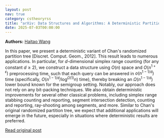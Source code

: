 ```yaml
---
layout: post
nav: true
category: cstheoryrss
title: "arXiv: Data Structures and Algorithms: A Deterministic Partition Tree and Applications"
date: 2025-07-03T00:00:00
---
```


**Authors:** [Haitao Wang](https://dblp.uni-trier.de/search?q=Haitao+Wang)

In this paper, we present a deterministic variant of Chan's randomized
partition tree [Discret. Comput. Geom., 2012]. This result leads to numerous
applications. In particular, for $d$-dimensional simplex range counting (for
any constant $d \ge 2$), we construct a data structure using $O(n)$ space and
$O(n^{1+\epsilon})$ preprocessing time, such that each query can be answered in
$o(n^{1-1/d})$ time (specifically, $O(n^{1-1/d} / \log^{\Omega(1)} n)$ time),
thereby breaking an $\Omega(n^{1-1/d})$ lower bound known for the semigroup
setting. Notably, our approach does not rely on any bit-packing techniques. We
also obtain deterministic improvements for several other classical problems,
including simplex range stabbing counting and reporting, segment intersection
detection, counting and reporting, ray-shooting among segments, and more.
Similar to Chan's original randomized partition tree, we expect that additional
applications will emerge in the future, especially in situations where
deterministic results are preferred.

[Read original post](http://arxiv.org/abs/2507.01775v1)

